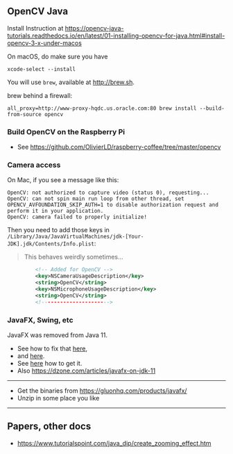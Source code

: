 ## OpenCV Java
Install Instruction at <https://opencv-java-tutorials.readthedocs.io/en/latest/01-installing-opencv-for-java.html#install-opencv-3-x-under-macos> 

On macOS, do make sure you have
```buildoutcfg
xcode-select --install
```
You will use `brew`, available at <http://brew.sh>.

brew behind a firewall:
```buildoutcfg
all_proxy=http://www-proxy-hqdc.us.oracle.com:80 brew install --build-from-source opencv
```

### Build OpenCV on the Raspberry Pi
- See <https://github.com/OlivierLD/raspberry-coffee/tree/master/opencv>

### Camera access
On Mac, if you see a message like this:
```
OpenCV: not authorized to capture video (status 0), requesting...
OpenCV: can not spin main run loop from other thread, set OPENCV_AVFOUNDATION_SKIP_AUTH=1 to disable authorization request and perform it in your application.
OpenCV: camera failed to properly initialize!
```
Then you need to add those keys in `/Library/Java/JavaVirtualMachines/jdk-[Your-JDK].jdk/Contents/Info.plist`: 
> This behaves weirdly sometimes...
```xml
         <!-- Added for OpenCV -->
         <key>NSCameraUsageDescription</key>
         <string>OpenCV</string>
         <key>NSMicrophoneUsageDescription</key>
         <string>OpenCV</string>
         <!---------------------->
```

### JavaFX, Swing, etc
JavaFX was removed from Java 11.
- See how to fix that [here](https://www.youtube.com/watch?time_continue=157&v=WtOgoomDewo&feature=emb_logo),
- and [here](https://openjfx.io/openjfx-docs/).
- See [here](https://www.infoworld.com/article/3305073/removed-from-jdk-11-javafx-11-arrives-as-a-standalone-module.html) how to get it.
- Also <https://dzone.com/articles/javafx-on-jdk-11>

---

- Get the binaries from <https://gluonhq.com/products/javafx/>
- Unzip in some place you like
---

## Papers, other docs
- <https://www.tutorialspoint.com/java_dip/create_zooming_effect.htm>
